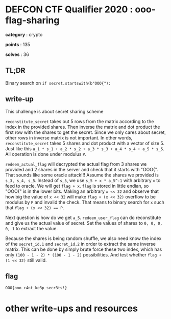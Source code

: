 # DEFCON CTF Qualifier 2020 : ooo-flag-sharing

**category** : crypto

**points** : 135

**solves** : 36

## TL;DR

Binary search on `if secret.startswith(b"OOO{"):`

## write-up

This challenge is about secret sharing scheme

`reconstitute_secret` takes out 5 rows from the matrix according to the index in the provided shares. Then inverse the matrix and dot product the first row with the shares to get the secret. Since we only cares about secret, other rows in inverse matrix is not important. In other words, `reconstitute_secret` takes 5 shares and dot product with a vector of size 5. Just like this `a_1 * s_1 + a_2 * s_2 + a_3 * s_3 + a_4 * s_4 + a_5 * s_5`. All operation is done under modulus `P`.

`redeem_actual_flag` will decrypted the actual flag from 3 shares we provided and 2 shares in the server and check that it starts with "OOO{". That sounds like some oracle attack!!! Assume the shares we provided is `s_3, s_4, s_5`. Instead of `s_5`, we use `s_5 + x * a_5^-1` with arbitrary `x` to feed to oracle. We will get `flag + x`. `flag` is stored in little endian, so "OOO{" is in the lower bits. Making an arbitrary `x << 32` and observe that how big the value of `x << 32` will make `flag + (x << 32)` overflow to be modulus by `P` and invalid the check. That means to binary search for `x` such that `flag + (x << 32) == P`.

Next question is how do we get `a_5`. `redeem_user_flag` can do reconstitute and give us the actual value of secret. Set the values of shares to `0, 0, 0, 0, 1` to extract the value.

Because the shares is being random shuffle, we also need know the index of the `secret_id.1` and `secret_id.2` in order to extract the same inverse matrix. This can be done by simply brute force these two index, which has only `(100 - 1 - 2) * (100 - 1 - 2)` possibilities. And test whether `flag + (1 << 32)` still valid.

## flag

`OOO{ooo_c4nt_ke3p_secr3ts!}`

# other write-ups and resources

